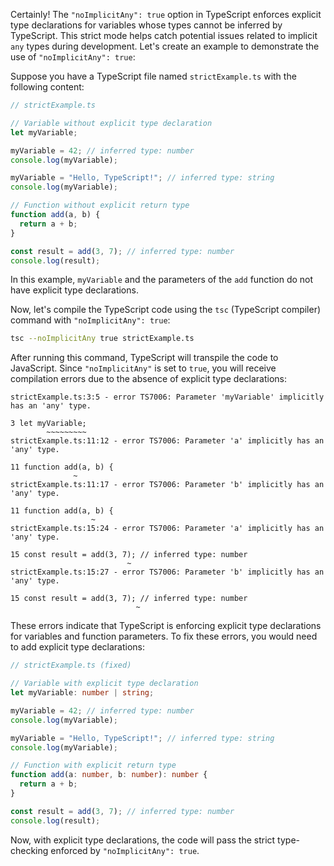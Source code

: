 Certainly! The `"noImplicitAny": true` option in TypeScript enforces explicit type declarations for variables whose types cannot be inferred by TypeScript. This strict mode helps catch potential issues related to implicit `any` types during development. Let's create an example to demonstrate the use of `"noImplicitAny": true`:

Suppose you have a TypeScript file named `strictExample.ts` with the following content:

```typescript
// strictExample.ts

// Variable without explicit type declaration
let myVariable;

myVariable = 42; // inferred type: number
console.log(myVariable);

myVariable = "Hello, TypeScript!"; // inferred type: string
console.log(myVariable);

// Function without explicit return type
function add(a, b) {
  return a + b;
}

const result = add(3, 7); // inferred type: number
console.log(result);
```

In this example, `myVariable` and the parameters of the `add` function do not have explicit type declarations.

Now, let's compile the TypeScript code using the `tsc` (TypeScript compiler) command with `"noImplicitAny": true`:

```bash
tsc --noImplicitAny true strictExample.ts
```

After running this command, TypeScript will transpile the code to JavaScript. Since `"noImplicitAny"` is set to `true`, you will receive compilation errors due to the absence of explicit type declarations:

```
strictExample.ts:3:5 - error TS7006: Parameter 'myVariable' implicitly has an 'any' type.

3 let myVariable;
        ~~~~~~~~~
strictExample.ts:11:12 - error TS7006: Parameter 'a' implicitly has an 'any' type.

11 function add(a, b) {
              ~
strictExample.ts:11:17 - error TS7006: Parameter 'b' implicitly has an 'any' type.

11 function add(a, b) {
                  ~
strictExample.ts:15:24 - error TS7006: Parameter 'a' implicitly has an 'any' type.

15 const result = add(3, 7); // inferred type: number
                          ~
strictExample.ts:15:27 - error TS7006: Parameter 'b' implicitly has an 'any' type.

15 const result = add(3, 7); // inferred type: number
                            ~
```

These errors indicate that TypeScript is enforcing explicit type declarations for variables and function parameters. To fix these errors, you would need to add explicit type declarations:

```typescript
// strictExample.ts (fixed)

// Variable with explicit type declaration
let myVariable: number | string;

myVariable = 42; // inferred type: number
console.log(myVariable);

myVariable = "Hello, TypeScript!"; // inferred type: string
console.log(myVariable);

// Function with explicit return type
function add(a: number, b: number): number {
  return a + b;
}

const result = add(3, 7); // inferred type: number
console.log(result);
```

Now, with explicit type declarations, the code will pass the strict type-checking enforced by `"noImplicitAny": true`.